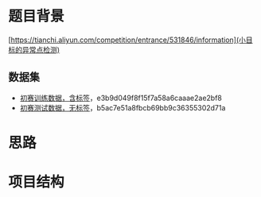 # 题目背景

[https://tianchi.aliyun.com/competition/entrance/531846/information](小目标的异常点检测)

## 数据集

- [初赛训练数据，含标签](https://tianchi-competition.oss-cn-hangzhou.aliyuncs.com/531846/tile_round1_train_20201231.zip)，e3b9d049f8f15f7a58a6caaae2ae2bf8
- [初赛测试数据，无标签](https://tianchi-competition.oss-cn-hangzhou.aliyuncs.com/531846/tile_round1_testA_20201231.zip)，b5ac7e51a8fbcb69bb9c36355302d71a

# 思路

# 项目结构